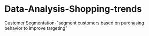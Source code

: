 # Data-Analysis-Shopping-trends
Customer Segmentation-"segment customers based on purchasing behavior to improve targeting"
